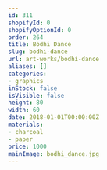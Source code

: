```yaml
---
id: 311
shopifyId: 0
shopifyOptionId: 0
order: 264
title: Bodhi Dance
slug: bodhi-dance
url: art-works/bodhi-dance
aliases: []
categories:
- graphics
inStock: false
isVisible: false
height: 80
width: 60
date: 2018-01-01T00:00:00Z
materials:
- charcoal
- paper
price: 1000
mainImage: bodhi_dance.jpg
---
```

